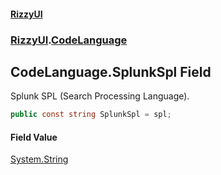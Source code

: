 #### [RizzyUI](index 'index')
### [RizzyUI](RizzyUI 'RizzyUI').[CodeLanguage](RizzyUI.CodeLanguage 'RizzyUI.CodeLanguage')

## CodeLanguage.SplunkSpl Field

Splunk SPL (Search Processing Language).

```csharp
public const string SplunkSpl = spl;
```

#### Field Value
[System.String](https://docs.microsoft.com/en-us/dotnet/api/System.String 'System.String')